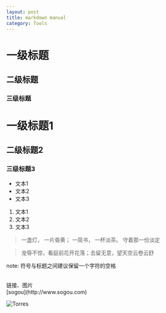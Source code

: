 ```yaml
---
layout: post
title: markdown manual
category: Tools
---
```

# 一级标题
## 二级标题
### 三级标题


# 一级标题1  
## 二级标题2   
### 三级标题3  


- 文本1
- 文本2
- 文本3

1. 文本1
2. 文本2
3. 文本3

> 一盏灯， 一片昏黄； 一简书， 一杯淡茶。 守着那一份淡定

 > 宠辱不惊，看庭前花开花落；去留无意，望天空云卷云舒 


note: 符号与标题之间建议保留一个字符的空格

<br/>
链接、图片 <br/>
[sogou](http://www.sogou.com)

![Torres](http://s.gravatar.com/avatar/2e3394a7335badbba471f52cf77b8844?s=80)
